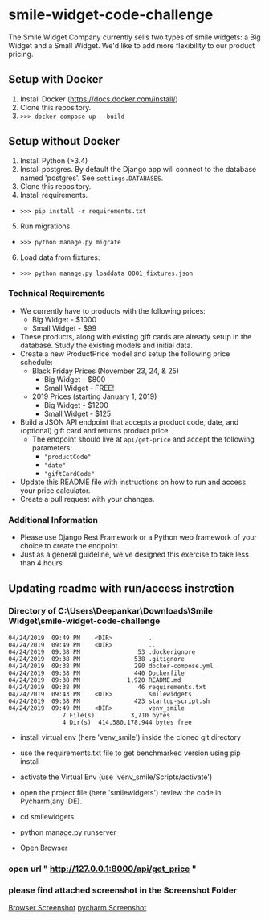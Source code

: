 # smile-widget-code-challenge

The Smile Widget Company currently sells two types of smile widgets: a Big Widget and a Small Widget.  We'd like to add more flexibility to our product pricing.

## Setup with Docker
1. Install Docker (https://docs.docker.com/install/)
2. Clone this repository.
3. `>>> docker-compose up --build`

## Setup without Docker
1. Install Python (>3.4)
2. Install postgres.  By default the Django app will connect to the database named 'postgres'.  See `settings.DATABASES`.
3. Clone this repository.
4. Install requirements.
  * `>>> pip install -r requirements.txt`
5. Run migrations.
  * `>>> python manage.py migrate`
6. Load data from fixtures:
  * `>>> python manage.py loaddata 0001_fixtures.json`

### Technical Requirements
* We currently have to products with the following prices:
    * Big Widget - $1000
    * Small Widget - $99
* These products, along with existing gift cards are already setup in the database.  Study the existing models and initial data.
* Create a new ProductPrice model and setup the following price schedule:    
  * Black Friday Prices (November 23, 24, & 25)
    * Big Widget - $800
    * Small Widget - FREE!
  * 2019 Prices (starting January 1, 2019)
    * Big Widget - $1200
    * Small Widget - $125
* Build a JSON API endpoint that accepts a product code, date, and (optional) gift card and returns product price.
  * The endpoint should live at `api/get-price` and accept the following parameters:
    * `"productCode"`
    * `"date"`
    * `"giftCardCode"`
* Update this README file with instructions on how to run and access your price calculator.
* Create a pull request with your changes.

### Additional Information
* Please use Django Rest Framework or a Python web framework of your choice to create the endpoint.
* Just as a general guideline, we've designed this exercise to take less than 4 hours.


## Updating readme with run/access instrction

 ### Directory of C:\Users\Deepankar\Downloads\Smile Widget\smile-widget-code-challenge

    04/24/2019  09:49 PM    <DIR>          .
    04/24/2019  09:49 PM    <DIR>          ..
    04/24/2019  09:38 PM                53 .dockerignore
    04/24/2019  09:38 PM               538 .gitignore
    04/24/2019  09:38 PM               290 docker-compose.yml
    04/24/2019  09:38 PM               440 Dockerfile
    04/24/2019  09:38 PM             1,920 README.md
    04/24/2019  09:38 PM                46 requirements.txt
    04/24/2019  09:43 PM    <DIR>          smilewidgets
    04/24/2019  09:38 PM               423 startup-script.sh
    04/24/2019  09:49 PM    <DIR>          venv_smile
                   7 File(s)          3,710 bytes
                   4 Dir(s)  414,580,178,944 bytes free

- install virtual env (here 'venv_smile') inside the cloned git  directory
- use the requirements.txt file to get benchmarked version using pip install
- activate the Virtual Env (use 'venv_smile/Scripts/activate')

- open the project file (here 'smilewidgets') review the code in Pycharm(any IDE).
 - cd smilewidgets
 - python manage.py runserver
 - Open Browser

### open url	" http://127.0.0.1:8000/api/get_price "

### please find attached screenshot in the Screenshot Folder

[Browser Screenshot](/Browser.png)
[pycharm Screenshot](/pycharm.png)


